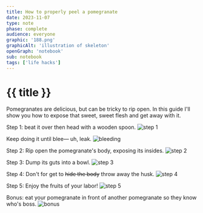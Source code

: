 ```yaml
---
title: How to properly peel a pomegranate 
date: 2023-11-07
type: note
phase: complete
audience: everyone
graphic: '188.png'
graphicAlt: 'illustration of skeleton'
openGraph: 'notebook'
sub: notebook
tags: ['life hacks']
---
```

# {{ title }}

Pomegranates are delicious, but can be tricky to rip open. In this guide I'll show you how to expose that sweet, sweet flesh and get away with it. 

Step 1: beat it over then head with a wooden spoon. 
![step 1](img/step1.jpg)

Keep doing it until blee— uh, leak. 
![bleeding](img/bleeding.gif)

Step 2: Rip open the pomegranate's body, exposing its insides. 
![step 2](img/step2.jpg)

Step 3: Dump its guts into a bowl. 
![step 3](img/step3.jpg)

Step 4: Don't for get to ~~hide the body~~ throw away the husk. 
![step 4](img/step4.jpg)

Step 5: Enjoy the fruits of your labor!
![step 5](img/step5.jpg)

Bonus: eat your pomegranate in front of another pomegranate so they know who's boss. 
![bonus](img/bonus.jpg)